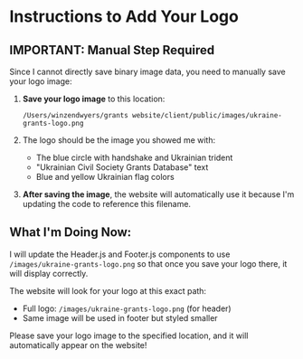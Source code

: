 # Instructions to Add Your Logo

## IMPORTANT: Manual Step Required

Since I cannot directly save binary image data, you need to manually save your logo image:

1. **Save your logo image** to this location:
   ```
   /Users/winzendwyers/grants website/client/public/images/ukraine-grants-logo.png
   ```

2. The logo should be the image you showed me with:
   - The blue circle with handshake and Ukrainian trident
   - "Ukrainian Civil Society Grants Database" text
   - Blue and yellow Ukrainian flag colors

3. **After saving the image**, the website will automatically use it because I'm updating the code to reference this filename.

## What I'm Doing Now:

I will update the Header.js and Footer.js components to use `/images/ukraine-grants-logo.png` so that once you save your logo there, it will display correctly.

The website will look for your logo at this exact path:
- Full logo: `/images/ukraine-grants-logo.png` (for header)
- Same image will be used in footer but styled smaller

Please save your logo image to the specified location, and it will automatically appear on the website!